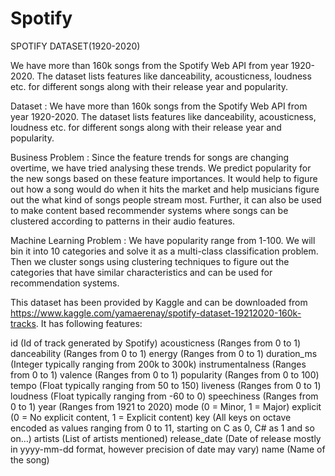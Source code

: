 # Spotify

SPOTIFY DATASET(1920-2020)

We have more than 160k songs from the Spotify Web API from year 1920-2020. The dataset lists features like danceability, acousticness, loudness etc. for different songs along with their release year and popularity.

Dataset : We have more than 160k songs from the Spotify Web API from year 1920-2020. The dataset lists features like danceability, acousticness, loudness etc. for different songs along with their release year and popularity.

Business Problem : Since the feature trends for songs are changing overtime, we have tried analysing these trends. We predict popularity for the new songs based on these feature importances. It would help to figure out how a song would do when it hits the market and help musicians figure out the what kind of songs people stream most. Further, it can also be used to make content based recommender systems where songs can be clustered according to patterns in their audio features.

Machine Learning Problem : We have popularity range from 1-100. We will bin it into 10 categories and solve it as a multi-class classification problem. Then we cluster songs using clustering techniques to figure out the categories that have similar characteristics and can be used for recommendation systems.

This dataset has been provided by Kaggle and can be downloaded from https://www.kaggle.com/yamaerenay/spotify-dataset-19212020-160k-tracks. It has following features:

id (Id of track generated by Spotify)
acousticness (Ranges from 0 to 1)
danceability (Ranges from 0 to 1)
energy (Ranges from 0 to 1)
duration_ms (Integer typically ranging from 200k to 300k)
instrumentalness (Ranges from 0 to 1)
valence (Ranges from 0 to 1)
popularity (Ranges from 0 to 100)
tempo (Float typically ranging from 50 to 150)
liveness (Ranges from 0 to 1)
loudness (Float typically ranging from -60 to 0)
speechiness (Ranges from 0 to 1)
year (Ranges from 1921 to 2020)
mode (0 = Minor, 1 = Major)
explicit (0 = No explicit content, 1 = Explicit content)
key (All keys on octave encoded as values ranging from 0 to 11, starting on C as 0, C# as 1 and so on…)
artists (List of artists mentioned)
release_date (Date of release mostly in yyyy-mm-dd format, however precision of date may vary)
name (Name of the song)
